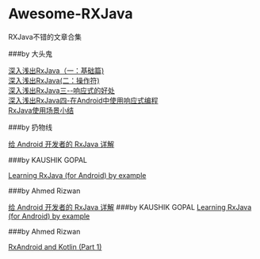 # Awesome-RXJava
RXJava不错的文章合集

###by 大头鬼  

[深入浅出RxJava（一：基础篇)](http://blog.csdn.net/lzyzsd/article/details/41833541)  
[深入浅出RxJava(二：操作符)](http://blog.csdn.net/lzyzsd/article/details/44094895)  
[深入浅出RxJava三--响应式的好处](http://blog.csdn.net/lzyzsd/article/details/44891933)  
[深入浅出RxJava四-在Android中使用响应式编程](http://blog.csdn.net/lzyzsd/article/details/45033611)  
[RxJava使用场景小结](http://blog.csdn.net/lzyzsd/article/details/50120801)

###by 扔物线

[给 Android 开发者的 RxJava 详解](http://gank.io/post/560e15be2dca930e00da1083)

###by KAUSHIK GOPAL

[Learning RxJava (for Android) by example](https://www.youtube.com/watch?v=k3D0cWyNno4)  

###by Ahmed Rizwan

[给 Android 开发者的 RxJava 详解](http://gank.io/post/560e15be2dca930e00da1083)
###by KAUSHIK GOPAL
[Learning RxJava (for Android) by example](https://www.youtube.com/watch?v=k3D0cWyNno4)  

###by Ahmed Rizwan

[RxAndroid and Kotlin (Part 1)](https://medium.com/@ahmedrizwan/rxandroid-and-kotlin-part-1-f0382dc26ed8#.wc5bu83zk)

